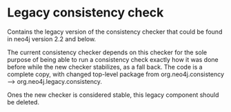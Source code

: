 # Legacy consistency check

Contains the legacy version of the consistency checker that could be found in neo4j version 2.2 and below.

The current consistency checker depends on this checker for the sole purpose of being able to run a consistency check exactly how it was done before while the new checker stabilizes, as a fall back. The code is a complete copy, with changed top-level package from org.neo4j.consistency --> org.neo4j.legacy.consistency.

Ones the new checker is considered stable, this legacy component should be deleted.
